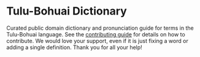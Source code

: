 
# Tulu-Bohuai Dictionary

Curated public domain dictionary and pronunciation guide for terms in the Tulu-Bohuai language. See the [contributing guide](https://github.com/drumworkteam/term/blob/make/.github/contributing.md) for details on how to contribute. We would love your support, even if it is just fixing a word or adding a single definition. Thank you for all your help!